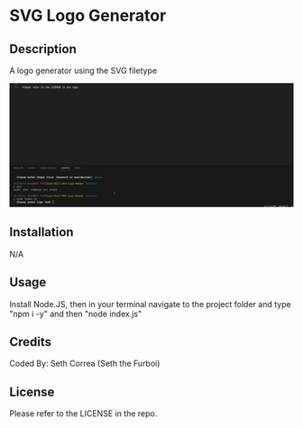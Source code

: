 # SVG Logo Generator

## Description

A logo generator using the SVG filetype

![Demonstration](Demonstration.gif)

## Installation

N/A

## Usage

Install Node.JS, then in your terminal navigate to the project folder and type "npm i -y" and then "node index.js"

## Credits

Coded By: Seth Correa (Seth the Furboi)

## License

Please refer to the LICENSE in the repo.